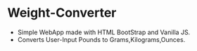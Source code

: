 # Weight-Converter
* Simple WebApp made with HTML BootStrap and Vanilla JS.                                                                                
* Converts User-Input Pounds to Grams,Kilograms,Ounces.
